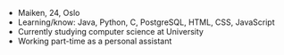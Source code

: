 - Maiken, 24, Oslo
- Learning/know: Java, Python, C, PostgreSQL, HTML, CSS, JavaScript
- Currently studying computer science at University
- Working part-time as a personal assistant


<!---
maiiiken/maiiiken is a ✨ special ✨ repository because its `README.md` (this file) appears on your GitHub profile.
You can click the Preview link to take a look at your changes.
--->
